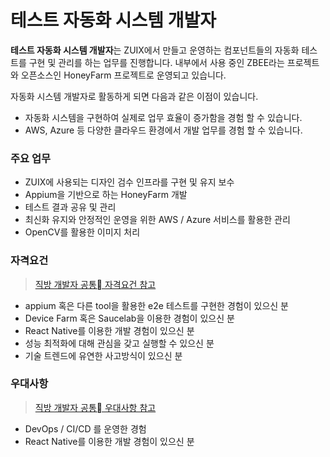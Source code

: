 # 테스트 자동화 시스템 개발자

**테스트 자동화 시스템 개발자**는 ZUIX에서 만들고 운영하는 컴포넌트들의 자동화 테스트를 구현 및 관리를 하는 업무를 진행합니다. 내부에서 사용 중인 ZBEE라는 프로젝트와 오픈소스인 HoneyFarm 프로젝트로 운영되고 있습니다.

자동화 시스템 개발자로 활동하게 되면 다음과 같은 이점이 있습니다.

* 자동화 시스템을 구현하여 실제로 업무 효율이 증가함을 경험 할 수 있습니다.
* AWS, Azure 등 다양한 클라우드 환경에서 개발 업무를 경험 할 수 있습니다.

### 주요 업무

* ZUIX에 사용되는 디자인 검수 인프라를 구현 및 유지 보수
* Appium을 기반으로 하는 HoneyFarm 개발
* 테스트 결과 공유 및 관리
* 최신화 유지와 안정적인 운영을 위한 AWS / Azure 서비스를 활용한 관리
* OpenCV를 활용한 이미지 처리

### 자격요건

> [직방 개발자 공통 자격요건 참고](https://github.com/zigbang/recruit#%EC%9E%90%EA%B2%A9%EC%9A%94%EA%B1%B4)

* appium 혹은 다른 tool을 활용한 e2e 테스트를 구현한 경험이 있으신 분
* Device Farm 혹은 Saucelab을 이용한 경험이 있으신 분
* React Native를 이용한 개발 경험이 있으신 분
* 성능 최적화에 대해 관심을 갖고 실행할 수 있으신 분
* 기술 트렌드에 유연한 사고방식이 있으신 분

### 우대사항

> [직방 개발자 공통 우대사항 참고](https://github.com/zigbang/recruit#%EC%9E%90%EA%B2%A9%EC%9A%94%EA%B1%B4)

* DevOps / CI/CD 를 운영한 경험
* React Native를 이용한 개발 경험이 있으신 분
